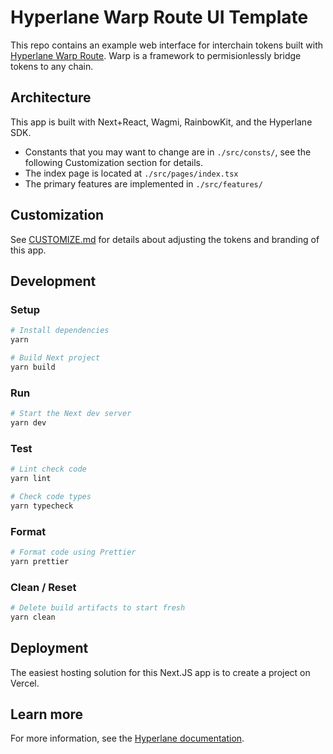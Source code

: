 # Hyperlane Warp Route UI Template

This repo contains an example web interface for interchain tokens built with [Hyperlane Warp Route](https://docs.hyperlane.xyz/docs/reference/applications/warp-routes). Warp is a framework to permisionlessly bridge tokens to any chain.

## Architecture

This app is built with Next+React, Wagmi, RainbowKit, and the Hyperlane SDK.

- Constants that you may want to change are in `./src/consts/`, see the following Customization section for details.
- The index page is located at `./src/pages/index.tsx`
- The primary features are implemented in `./src/features/`

## Customization

See [CUSTOMIZE.md](./CUSTOMIZE.md) for details about adjusting the tokens and branding of this app.

## Development

### Setup

```sh
# Install dependencies
yarn

# Build Next project
yarn build
```

### Run

```sh
# Start the Next dev server
yarn dev
```

### Test

```sh
# Lint check code
yarn lint

# Check code types
yarn typecheck
```

### Format

```sh
# Format code using Prettier
yarn prettier
```

### Clean / Reset

```sh
# Delete build artifacts to start fresh 
yarn clean
```

## Deployment

The easiest hosting solution for this Next.JS app is to create a project on Vercel.

## Learn more

For more information, see the [Hyperlane documentation](https://docs.hyperlane.xyz/docs/reference/applications/warp-routes).
